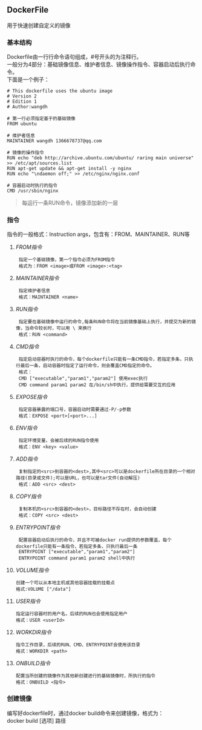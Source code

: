 ## DockerFile

用于快速创建自定义的镜像

### 基本结构

Dockerfile由一行行命令语句组成，#号开头的为注释行。   
一般分为4部分：基础镜像信息、维护者信息、镜像操作指令、容器启动后执行命令。   
下面是一个例子：

	# This dockerfile uses the ubuntu image
	# Version 2
	# Edition 1
	# Author:wangdh
	
	# 第一行必须指定基于的基础镜像
	FROM ubuntu
	
	# 维护者信息
	MAINTAINER wangdh 1366678737@qq.com
	
	# 镜像的操作指令
	RUN echo "deb http://archive.ubuntu.com/ubuntu/ raring main universe" >> /etc/apt/sources.list
	RUN apt-get update && apt-get install -y nginx
	RUN echo "\ndaemon off;" >> /etc/nginx/nginx.conf
	
	# 容器启动时执行的指令
	CMD /usr/sbin/nginx


> 每运行一条RUN命令，镜像添加新的一层

### 指令

指令的一般格式：Instruction args，包含有：FROM、MAINTAINER、RUN等

1. *FROM指令*
		
		指定一个基础镜像，第一个指令必须为FROM指令
		格式为：FROM <image>或FROM <image>:<tag>

2. *MAINTAINER指令*

		指定维护者信息
		格式：MAINTAINER <name>

3. *RUN指令*

		指定要在基础镜像中运行的命令,每条RUN命令将在当前镜像基础上执行，并提交为新的镜像，当命令较长时，可以用 \ 来换行
		格式：RUN <command>
		
4. *CMD指令*

		指定启动容器时执行的命令，每个dockerfile只能有一条CMD指令，若指定多条，只执行最后一条，启动容器时指定了运行命令，则会覆盖CMD指定的命令。
		格式：
		CMD ["executable","param1","param2"] 使用exec执行
		CMD command param1 param2 在/bin/sh中执行，提供给需要交互的应用

5. *EXPOSE指令*

		指定容器暴露的端口号，容器启动时需要通过-P/-p参数
		格式：EXPOSE <port>[<port>...]

6. *ENV指令*

		指定环境变量，会被后续的RUN指令使用
		格式：ENV <key> <value>

7. *ADD指令*

		复制指定的<src>到容器的<dest>,其中<src>可以是dockerfile所在目录的一个相对路径(目录或文件);可以是URL，也可以是tar文件(自动解压)
		格式：ADD <src> <dest>

8. *COPY指令*

		复制本机的<src>到容器的<dest>，目标路径不存在时，会自动创建
		格式：COPY <src> <dest>

9. *ENTRYPOINT指令*

		配置容器启动后执行的命令，并且不可被docker run提供的参数覆盖，每个dockerfile只能有一条指令，若指定多条，只执行最后一条
		ENTRYPOINT ["executable","param1","param2"] 
		ENTRYPOINT command param1 param2 shell中执行

10. *VOLUME指令*

		创建一个可以从本地主机或其他容器挂载的挂载点
		格式:VOLUME ["/data"]

11. *USER指令*

		指定运行容器时的用户名，后续的RUN也会使用指定用户
		格式：USER <userId>

12. *WORKDIR指令*

		指令工作目录，后续的RUN、CMD、ENTRYPOINT会使用该目录
		格式：WORKDIR <path>

13. *ONBUILD指令*

		配置当所创建的镜像作为其他新创建进行的基础镜像时，所执行的指令
		格式：ONBUILD <指令>

### 创建镜像

编写好dockerfile时，通过docker build命令来创建镜像，格式为：  	
docker build [选项] 路径